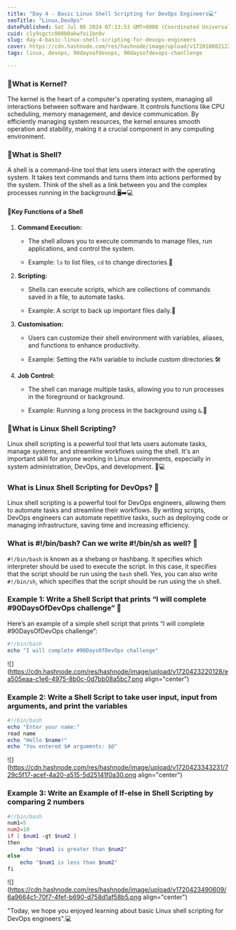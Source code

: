```yaml
---
title: "Day 4 - Basic Linux Shell Scripting for DevOps Engineers💻"
seoTitle: "Linux,DevOps"
datePublished: Sat Jul 06 2024 07:13:53 GMT+0000 (Coordinated Universal Time)
cuid: cly9sgctc000b0akwfoi1bn9v
slug: day-4-basic-linux-shell-scripting-for-devops-engineers
cover: https://cdn.hashnode.com/res/hashnode/image/upload/v1720188021223/1601a9ed-8497-46fe-9c53-be03f3826db9.jpeg
tags: linux, devops, 90daysofdevops, 90daysofdevops-chanllenge

---
```


### 🌟What is Kernel?

The kernel is the heart of a computer's operating system, managing all interactions between software and hardware. It controls functions like CPU scheduling, memory management, and device communication. By efficiently managing system resources, the kernel ensures smooth operation and stability, making it a crucial component in any computing environment.

### 🌟What is Shell?

A shell is a command-line tool that lets users interact with the operating system. It takes text commands and turns them into actions performed by the system. Think of the shell as a link between you and the complex processes running in the background.🖥️➡️💻

#### 🔑Key Functions of a Shell

1. **Command Execution:**
    
    * The shell allows you to execute commands to manage files, run applications, and control the system.
        
    * Example: `ls` to list files, `cd` to change directories.📂
        
2. **Scripting:**
    
    * Shells can execute scripts, which are collections of commands saved in a file, to automate tasks.
        
    * Example: A script to back up important files daily.📜
        
3. **Customisation:**
    
    * Users can customize their shell environment with variables, aliases, and functions to enhance productivity.
        
    * Example: Setting the `PATH` variable to include custom directories.🛠️
        
4. **Job Control:**
    
    * The shell can manage multiple tasks, allowing you to run processes in the foreground or background.
        
    * Example: Running a long process in the background using `&`.🔄
        

### 🌟What is Linux Shell Scripting?

Linux shell scripting is a powerful tool that lets users automate tasks, manage systems, and streamline workflows using the shell. It's an important skill for anyone working in Linux environments, especially in system administration, DevOps, and development. 🐧💻

### **What is Linux Shell Scripting for DevOps? 🤖**

Linux shell scripting is a powerful tool for DevOps engineers, allowing them to automate tasks and streamline their workflows. By writing scripts, DevOps engineers can automate repetitive tasks, such as deploying code or managing infrastructure, saving time and increasing efficiency.

### What is #!/bin/bash? Can we write #!/bin/sh as well? 🤔

`#!/bin/bash` is known as a shebang or hashbang. It specifies which interpreter should be used to execute the script. In this case, it specifies that the script should be run using the `bash` shell. Yes, you can also write `#!/bin/sh`, which specifies that the script should be run using the `sh` shell.

### Example 1: Write a Shell Script that prints “I will complete #90DaysOfDevOps challenge” 📝

Here’s an example of a simple shell script that prints “I will complete #90DaysOfDevOps challenge”:

```powershell
#!/bin/bash
echo "I will complete #90DaysOfDevOps challenge"
```

![](https://cdn.hashnode.com/res/hashnode/image/upload/v1720423220128/ea505eaa-c1e6-4975-8b0c-0d7bb08a5bc7.png align="center")

### **Example 2: Write a Shell Script to take user input, input from arguments, and print the variables**

```powershell
#!/bin/bash
echo "Enter your name:"
read name
echo "Hello $name!"
echo "You entered $# arguments: $@"
```

![](https://cdn.hashnode.com/res/hashnode/image/upload/v1720423343231/729c5f17-acef-4a20-a515-5d25141f0a30.png align="center")

### **Example 3: Write an Example of If-else in Shell Scripting by comparing 2 numbers**

```powershell
#!/bin/bash
num1=5
num2=10
if [ $num1 -gt $num2 ]
then
    echo "$num1 is greater than $num2"
else
    echo "$num1 is less than $num2"
fi
```

![](https://cdn.hashnode.com/res/hashnode/image/upload/v1720423490609/6a9664c1-70f7-4fef-b690-d758d1af58b5.png align="center")

"Today, we hope you enjoyed learning about basic Linux shell scripting for DevOps engineers".💻